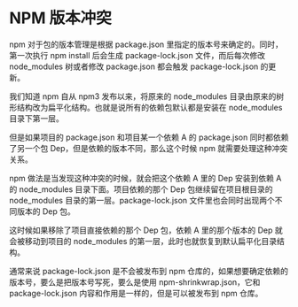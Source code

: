 # NPM 版本冲突

npm 对于包的版本管理是根据 package.json 里指定的版本号来确定的。同时，第一次执行 npm install 后会生成 package-lock.json 文件，而后每次修改 node_modules 树或者修改 package.json 都会触发 package-lock.json 的更新。

我们知道 npm 自从 npm3 发布以来，将原来的 node_modules 目录由原来的树形结构改为扁平化结构。也就是说所有的依赖包默认都是安装在 node_modules 目录下第一层。

但是如果项目的 package.json 和项目某一个依赖 A 的 package.json 同时都依赖了另一个包 Dep，但是依赖的版本不同，那么这个时候 npm 就需要处理这种冲突关系。

npm 做法是当发现这种冲突的时候，就会把这个依赖 A 里的 Dep 安装到依赖 A 的 node_modules 目录下面。项目依赖的那个 Dep 包继续留在项目根目录的 node_modules 目录的第一层。package-lock.json 文件里也会同时出现两个不同版本的 Dep 包。

这时候如果移除了项目直接依赖的那个 Dep 包，依赖 A 里的那个版本的 Dep 就会被移动到项目的 node_modules 的第一层，此时也就恢复到默认扁平化目录结构。

通常来说 package-lock.json 是不会被发布到 npm 仓库的，如果想要确定依赖的版本号，要么是把版本号写死，要么是使用 npm-shrinkwrap.json，它和 package-lock.json 内容和作用是一样的，但是可以被发布到 npm 仓库。